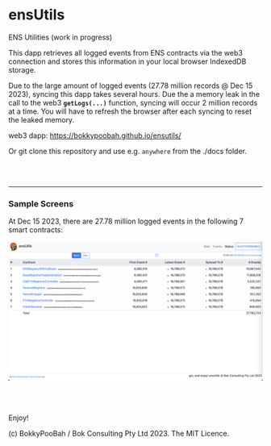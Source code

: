# ensUtils
ENS Utilities (work in progress)

This dapp retrieves all logged events from ENS contracts via the web3 connection and stores this information in your local browser IndexedDB storage.

Due to the large amount of logged events (27.78 million records @ Dec 15 2023), syncing this dapp takes several hours. Due the a memory leak in the call to the web3 **`getLogs(...)`** function, syncing will occur 2 million records at a time. You will have to refresh the browser after each syncing to reset the leaked memory.

web3 dapp: https://bokkypoobah.github.io/ensutils/


Or git clone this repository and use e.g. `anywhere` from the ./docs folder.

<br />

<br />

---

### Sample Screens

At Dec 15 2023, there are 27.78 million logged events in the following 7 smart contracts:

<kbd><img src="images/StatusScreen_20231215.png" /></kbd>

<br />

<br />

Enjoy!

(c) BokkyPooBah / Bok Consulting Pty Ltd 2023. The MIT Licence.
